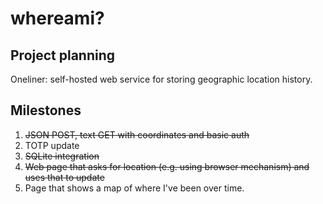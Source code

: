 # whereami?
## Project planning

Oneliner: self-hosted web service for storing geographic location history.

## Milestones
1. <s>JSON POST, text GET with coordinates and basic auth</s>
2. TOTP update
3. <s>SQLite integration</s>
4. <s>Web page that asks for location (e.g. using browser mechanism) and uses that to update</s>
5. Page that shows a map of where I've been over time.
